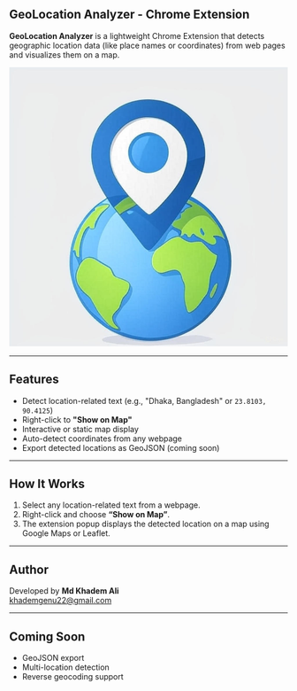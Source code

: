 ## GeoLocation Analyzer - Chrome Extension

**GeoLocation Analyzer** is a lightweight Chrome Extension that detects geographic location data (like place names or coordinates) from web pages and visualizes them on a map.

![GeoLocation Analyzer Logo](logo.jpg)

---

## Features

- Detect location-related text (e.g., "Dhaka, Bangladesh" or `23.8103, 90.4125`)
- Right-click to **"Show on Map"**
- Interactive or static map display
- Auto-detect coordinates from any webpage
- Export detected locations as GeoJSON (coming soon)

---

## How It Works

1. Select any location-related text from a webpage.
2. Right-click and choose **“Show on Map”**.
3. The extension popup displays the detected location on a map using Google Maps or Leaflet.

---

## Author

Developed by **Md Khadem Ali**  
[khademgenu22@gmail.com](mailto:khademgenu22@gmail.com)

---

## Coming Soon

- GeoJSON export
- Multi-location detection
- Reverse geocoding support
